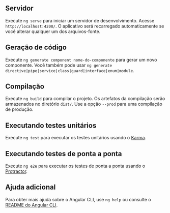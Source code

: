 ## Servidor

Execute `ng serve` para iniciar um servidor de desenvolvimento. Acesse `http://localhost:4200/`. O aplicativo será recarregado automaticamente se você alterar qualquer um dos arquivos-fonte.

## Geração de código

Execute `ng generate component nome-do-componente` para gerar um novo componente. Você também pode usar `ng generate directive|pipe|service|class|guard|interface|enum|module`.

## Compilação

Execute `ng build` para compilar o projeto. Os artefatos da compilação serão armazenados no diretório `dist/`. Use a opção `--prod` para uma compilação de produção.

## Executando testes unitários

Execute `ng test` para executar os testes unitários usando o [Karma](https://karma-runner.github.io).

## Executando testes de ponta a ponta

Execute `ng e2e` para executar os testes de ponta a ponta usando o [Protractor](http://www.protractortest.org/).

## Ajuda adicional

Para obter mais ajuda sobre o Angular CLI, use `ng help` ou consulte o [README do Angular CLI](https://github.com/angular/angular-cli/blob/master/README.md).
